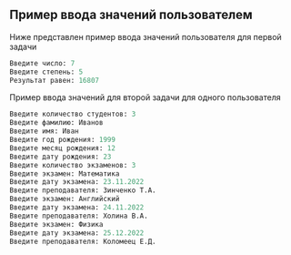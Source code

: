 ## Пример ввода значений пользователем

Ниже представлен пример ввода значений пользователя для первой задачи
```python
Введите число: 7
Введите степень: 5
Результат равен: 16807
```

Пример ввода значений для второй задачи для одного пользователя
```python
Введите количество студентов: 3
Введите фамилию: Иванов
Введите имя: Иван
Введите год рождения: 1999
Введите месяц рождения: 12
Введите дату рождения: 23
Введите количество экзаменов: 3
Введите экзамен: Математика
Введите дату экзамена: 23.11.2022
Введите преподавателя: Зинченко Т.А.
Введите экзамен: Английский
Введите дату экзамена: 24.11.2022
Введите преподавателя: Холина В.А.
Введите экзамен: Физика
Введите дату экзамена: 25.12.2022
Введите преподавателя: Коломеец Е.Д.
```

